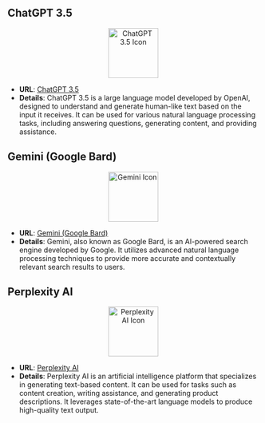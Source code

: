 ## ChatGPT 3.5

<div align="center">
    <img src="https://img.icons8.com/color/452/openai.png" alt="ChatGPT 3.5 Icon" width="100px"/>
</div>

- **URL**: [ChatGPT 3.5](https://chat.openai.com)
- **Details**: ChatGPT 3.5 is a large language model developed by OpenAI, designed to understand and generate human-like text based on the input it receives. It can be used for various natural language processing tasks, including answering questions, generating content, and providing assistance.


## Gemini (Google Bard)

<div align="center">
    <img src="https://www.google.com/url?sa=i&url=https%3A%2F%2Fmedium.com%2Flong-sweet-valuable%2Fgoogle-rebranded-bard-into-gemini-6bd88c0b8243&psig=AOvVaw2-Ko74N-jk5MCTKinnuG_c&ust=1714548315240000&source=images&cd=vfe&opi=89978449&ved=0CBIQjRxqFwoTCLCjpK206YUDFQAAAAAdAAAAABAJ" alt="Gemini Icon" width="100px"/>
</div>

- **URL**: [Gemini (Google Bard)](https://gemini.google.com/app)
- **Details**: Gemini, also known as Google Bard, is an AI-powered search engine developed by Google. It utilizes advanced natural language processing techniques to provide more accurate and contextually relevant search results to users.


## Perplexity AI

<div align="center">
    <img src="https://img.icons8.com/color/452/artificial-intelligence.png" alt="Perplexity AI Icon" width="100px"/>
</div>

- **URL**: [Perplexity AI](https://www.perplexity.ai/)
- **Details**: Perplexity AI is an artificial intelligence platform that specializes in generating text-based content. It can be used for tasks such as content creation, writing assistance, and generating product descriptions. It leverages state-of-the-art language models to produce high-quality text output.
